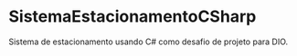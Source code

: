 # SistemaEstacionamentoCSharp
Sistema de estacionamento usando C# como desafio de projeto para DIO.
